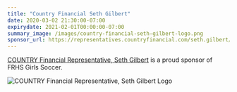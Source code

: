 ```yaml
---
title: "Country Financial Seth Gilbert"
date: 2020-03-02 21:30:00-07:00
expirydate: 2021-02-01T00:00:00-07:00
summary_image: /images/country-financial-seth-gilbert-logo.png
sponsor_url: https://representatives.countryfinancial.com/seth.gilbert/
---
```


<!--more-->

[COUNTRY Financial Representative, Seth Gilbert][homepage] is a proud sponsor of FRHS Girls Soccer.

![COUNTRY Financial Representative, Seth Gilbert Logo](/images/country-financial-seth-gilbert-logo.png)

[homepage]: https://representatives.countryfinancial.com/seth.gilbert/
